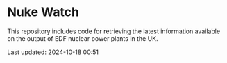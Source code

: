 # Nuke Watch

This repository includes code for retrieving the latest information available on the output of EDF nuclear power plants in the UK.

Last updated: 2024-10-18 00:51